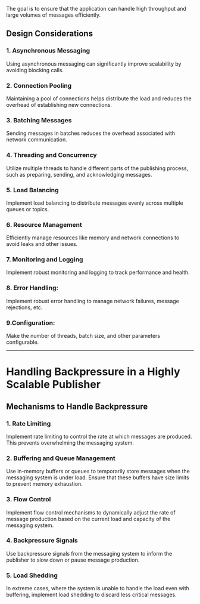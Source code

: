The goal is to ensure that the application can handle high throughput and large volumes of messages efficiently.

## Design Considerations

### 1. Asynchronous Messaging

Using asynchronous messaging can significantly improve scalability by avoiding blocking calls.

### 2. Connection Pooling

Maintaining a pool of connections helps distribute the load and reduces the overhead of establishing new connections.

### 3. Batching Messages

Sending messages in batches reduces the overhead associated with network communication.

### 4. Threading and Concurrency

Utilize multiple threads to handle different parts of the publishing process, such as preparing, sending, and acknowledging messages.

### 5. Load Balancing

Implement load balancing to distribute messages evenly across multiple queues or topics.

### 6. Resource Management

Efficiently manage resources like memory and network connections to avoid leaks and other issues.

### 7. Monitoring and Logging

Implement robust monitoring and logging to track performance and health.

### 8. Error Handling: 
Implement robust error handling to manage network failures, message rejections, etc.

### 9.Configuration: 
Make the number of threads, batch size, and other parameters configurable.

----

# Handling Backpressure in a Highly Scalable Publisher

## Mechanisms to Handle Backpressure

### 1. Rate Limiting

Implement rate limiting to control the rate at which messages are produced. This prevents overwhelming the messaging system.

### 2. Buffering and Queue Management

Use in-memory buffers or queues to temporarily store messages when the messaging system is under load. Ensure that these buffers have size limits to prevent memory exhaustion.

### 3. Flow Control

Implement flow control mechanisms to dynamically adjust the rate of message production based on the current load and capacity of the messaging system.

### 4. Backpressure Signals

Use backpressure signals from the messaging system to inform the publisher to slow down or pause message production.

### 5. Load Shedding

In extreme cases, where the system is unable to handle the load even with buffering, implement load shedding to discard less critical messages.
